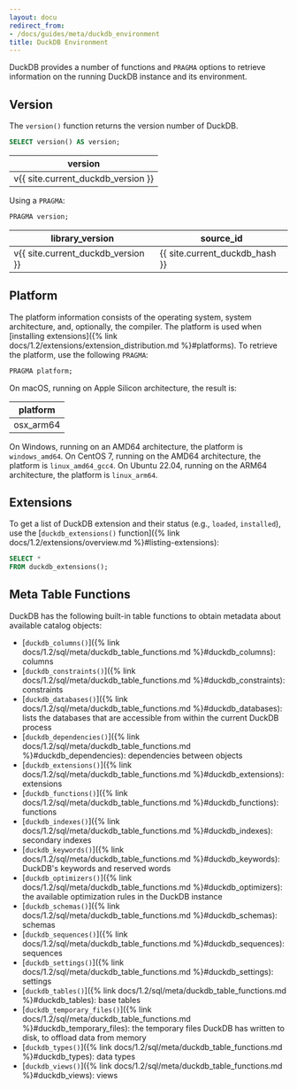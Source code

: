 ```yaml
---
layout: docu
redirect_from:
- /docs/guides/meta/duckdb_environment
title: DuckDB Environment
---
```


DuckDB provides a number of functions and `PRAGMA` options to retrieve information on the running DuckDB instance and its environment.

## Version

The `version()` function returns the version number of DuckDB.

```sql
SELECT version() AS version;
```

<div class="monospace_table"></div>

| version |
|-----------|
| v{{ site.current_duckdb_version }} |

Using a `PRAGMA`:

```sql
PRAGMA version;
```

<div class="monospace_table"></div>

| library_version | source_id  |
|-----------------|------------|
| v{{ site.current_duckdb_version }} | {{ site.current_duckdb_hash }} |

## Platform

The platform information consists of the operating system, system architecture, and, optionally, the compiler.
The platform is used when [installing extensions]({% link docs/1.2/extensions/extension_distribution.md %}#platforms).
To retrieve the platform, use the following `PRAGMA`:

```sql
PRAGMA platform;
```

On macOS, running on Apple Silicon architecture, the result is:

| platform  |
|-----------|
| osx_arm64 |

On Windows, running on an AMD64 architecture, the platform is `windows_amd64`.
On CentOS 7, running on the AMD64 architecture, the platform is `linux_amd64_gcc4`.
On Ubuntu 22.04, running on the ARM64 architecture, the platform is `linux_arm64`.

## Extensions

To get a list of DuckDB extension and their status (e.g., `loaded`, `installed`), use the [`duckdb_extensions()` function]({% link docs/1.2/extensions/overview.md %}#listing-extensions):

```sql
SELECT *
FROM duckdb_extensions();
```

## Meta Table Functions

DuckDB has the following built-in table functions to obtain metadata about available catalog objects:

* [`duckdb_columns()`]({% link docs/1.2/sql/meta/duckdb_table_functions.md %}#duckdb_columns): columns
* [`duckdb_constraints()`]({% link docs/1.2/sql/meta/duckdb_table_functions.md %}#duckdb_constraints): constraints
* [`duckdb_databases()`]({% link docs/1.2/sql/meta/duckdb_table_functions.md %}#duckdb_databases): lists the databases that are accessible from within the current DuckDB process
* [`duckdb_dependencies()`]({% link docs/1.2/sql/meta/duckdb_table_functions.md %}#duckdb_dependencies): dependencies between objects
* [`duckdb_extensions()`]({% link docs/1.2/sql/meta/duckdb_table_functions.md %}#duckdb_extensions): extensions
* [`duckdb_functions()`]({% link docs/1.2/sql/meta/duckdb_table_functions.md %}#duckdb_functions): functions
* [`duckdb_indexes()`]({% link docs/1.2/sql/meta/duckdb_table_functions.md %}#duckdb_indexes): secondary indexes
* [`duckdb_keywords()`]({% link docs/1.2/sql/meta/duckdb_table_functions.md %}#duckdb_keywords): DuckDB's keywords and reserved words
* [`duckdb_optimizers()`]({% link docs/1.2/sql/meta/duckdb_table_functions.md %}#duckdb_optimizers): the available optimization rules in the DuckDB instance
* [`duckdb_schemas()`]({% link docs/1.2/sql/meta/duckdb_table_functions.md %}#duckdb_schemas): schemas
* [`duckdb_sequences()`]({% link docs/1.2/sql/meta/duckdb_table_functions.md %}#duckdb_sequences): sequences
* [`duckdb_settings()`]({% link docs/1.2/sql/meta/duckdb_table_functions.md %}#duckdb_settings): settings
* [`duckdb_tables()`]({% link docs/1.2/sql/meta/duckdb_table_functions.md %}#duckdb_tables): base tables
* [`duckdb_temporary_files()`]({% link docs/1.2/sql/meta/duckdb_table_functions.md %}#duckdb_temporary_files): the temporary files DuckDB has written to disk, to offload data from memory
* [`duckdb_types()`]({% link docs/1.2/sql/meta/duckdb_table_functions.md %}#duckdb_types): data types
* [`duckdb_views()`]({% link docs/1.2/sql/meta/duckdb_table_functions.md %}#duckdb_views): views
